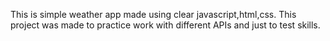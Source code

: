 This is simple weather app made using clear javascript,html,css. This project was made to practice work with different APIs and just to test skills.
